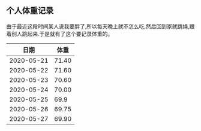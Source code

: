 ##                                             个人体重记录





由于最近这段时间某人说我要胖了,所以每天晚上就不怎么吃,然后回到家就跳绳,跟着别人跳起来.于是就有了这个要记录体重的。



| 日期       | 体重  |
| ---------- | ----- |
| 2020-05-21 | 71.40 |
| 2020-05-22 | 71.60 |
| 2020-05-23 | 70.60 |
| 2020-05-24 | 70.00 |
| 2020-05-25 | 69.9  |
| 2020-05-26 | 69.75 |
| 2020-05-27 | 69.90 |





